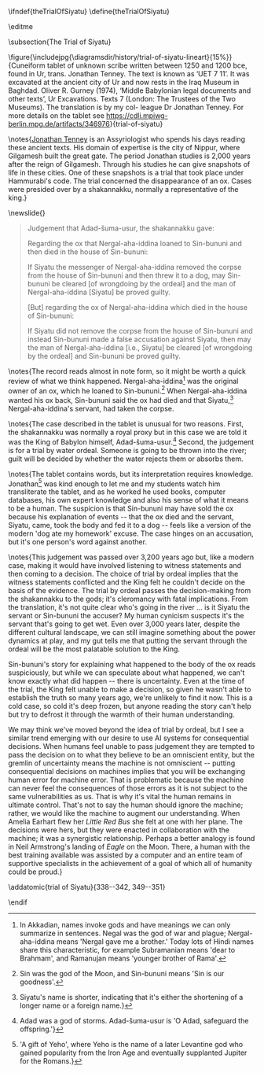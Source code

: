 \ifndef{theTrialOfSiyatu}
\define{theTrialOfSiyatu}

\editme

\subsection{The Trial of Siyatu}


\figure{\includejpg{\diagramsdir/history/trial-of-siyatu-lineart}{15%}}{Cuneiform tablet of unknown scribe written between 1250 and 1200 bce, found in Ur, trans. Jonathan Tenney. The text is known as ‘UET 7 11’. It was excavated at the ancient city of Ur and now rests in the Iraq Museum in Baghdad. Oliver R. Gurney (1974), ‘Middle Babylonian legal documents and other texts’, Ur Excavations. Texts 7 (London: The Trustees of the Two Museums). The translation is by my col- league Dr Jonathan Tenney. For more details on the tablet see <https://cdli.mpiwg-berlin.mpg.de/artifacts/346976>}{trial-of-siyatu}


\notes{[Jonathan Tenney](https://www.arch.cam.ac.uk/staff/dr-jonathan-tenney) is an Assyriologist who spends his days reading these
ancient texts. His domain of expertise is the city of Nippur, where
Gilgamesh built the great gate. The period Jonathan studies is 2,000
years after the reign of Gilgamesh. Through his studies he can give
snapshots of life in these cities. One of these snapshots is a trial
that took place under Hammurabi's code. The trial concerned the
disappearance of an ox. Cases were presided over by a shakannakku,
normally a representative of the king.}

\newslide{}

> Judgement that Adad-šuma-usur, the shakannakku gave:
>
> Regarding the ox that Nergal-aha-iddina loaned to Sin-bununi and then
> died in the house of Sin-bununi:
>
> If Siyatu the messenger of Nergal-aha-iddina removed the corpse from
> the house of Sin-bununi and then threw it to a dog, may Sin-bununi be
> cleared \[of wrongdoing by the ordeal\] and the man of
> Nergal-aha-iddina \[Siyatu\] be proved guilty.
>
> \[But\] regarding the ox of Nergal-aha-iddina which died in the house
> of Sin-bununi:
>
> If Siyatu did not remove the corpse from the house of Sin-bununi and
> instead Sin-bununi made a false accusation against Siyatu, then may
> the man of Nergal-aha-iddina \[i.e., Siyatu\] be cleared \[of
> wrongdoing by the ordeal\] and Sin-bununi be proved guilty.

\notes{The record reads almost in note form, so it might be worth a quick
review of what we think happened. Nergal-aha-iddina[^16] was the
original owner of an ox, which he loaned to Sin-bununi.[^17] When
Nergal-aha-iddina wanted his ox back, Sin-bununi said the ox had died
and that Siyatu,[^18] Nergal-aha-iddina's servant, had taken the corpse.

[^16]: In Akkadian, names invoke gods and have meanings we can only
    summarize in sentences. Negal was the god of war and plague;
    Nergal-aha-iddina means 'Nergal gave me a brother.' Today lots of
    Hindi names share this characteristic, for example Subramanian means
    'dear to Brahmam', and Ramanujan means 'younger brother of Rama'.

[^17]: Sin was the god of the Moon, and Sin-bununi means 'Sin is our
    goodness'.

[^18]: Siyatu's name is shorter, indicating that it's either the
    shortening of a longer name or a foreign name.}

\notes{The case described in the tablet is unusual for two reasons. First, the
shakannakku was normally a royal proxy but in this case we are told it
was the King of Babylon himself, Adad-šuma-usur.[^19] Second, the
judgement is for a trial by water ordeal. Someone is going to be thrown
into the river; guilt will be decided by whether the water rejects them
or absorbs them.

[^19]: Adad was a god of storms. Adad-šuma-usur is 'O Adad, safeguard
    the offspring.'}

\notes{The tablet contains words, but its interpretation requires knowledge.
Jonathan[^20] was kind enough to let me and my students watch him
transliterate the tablet, and as he worked he used books, computer
databases, his own expert knowledge and also his sense of what it means
to be a human. The suspicion is that Sin-bununi may have sold the ox
because his explanation of events -- that the ox died and the servant,
Siyatu, came, took the body and fed it to a dog -- feels like a version
of the modern 'dog ate my homework' excuse. The case hinges on an
accusation, but it's one person's word against another.

[^20]: 'A gift of Yeho', where Yeho is the name of a later Levantine god
    who gained popularity from the Iron Age and eventually supplanted
    Jupiter for the Romans.}

\notes{This judgement was passed over 3,200 years ago but, like a modern case,
making it would have involved listening to witness statements and then
coming to a decision. The choice of trial by ordeal implies that the
witness statements conflicted and the King felt he couldn't decide on
the basis of the evidence. The trial by ordeal passes the
decision-making from the shakannakku to the gods; it's cleromancy with
fatal implications. From the translation, it's not quite clear who's
going in the river ... is it Siyatu the servant or Sin-bununi the
accuser? My human cynicism suspects it's the servant that's going to get
wet. Even over 3,000 years later, despite the different cultural
landscape, we can still imagine something about the power dynamics at
play, and my gut tells me that putting the servant through the ordeal
will be the most palatable solution to the King.

Sin-bununi's story for explaining what happened to the body of the ox
reads suspiciously, but while we can speculate about what happened, we
can't know exactly what did happen -- there is uncertainty. Even at the
time of the trial, the King felt unable to make a decision, so given he
wasn't able to establish the truth so many years ago, we're unlikely to
find it now. This is a cold case, so cold it's deep frozen, but anyone
reading the story can't help but try to defrost it through the warmth of
their human understanding.

We may think we've moved beyond the idea of trial by ordeal, but I see a
similar trend emerging with our desire to use AI systems for
consequential decisions. When humans feel unable to pass judgement they
are tempted to pass the decision on to what they believe to be an
omniscient entity, but the gremlin of uncertainty means the machine is
not omniscient -- putting consequential decisions on machines implies
that you will be exchanging human error for machine error. That is
problematic because the machine can never feel the consequences of those
errors as it is not subject to the same vulnerabilities as us. That is
why it's vital the human remains in ultimate control. That's not to say
the human should ignore the machine; rather, we would like the machine
to augment our understanding. When Amelia Earhart flew her *Little Red
Bus* she felt at one with her plane. The decisions were hers, but they
were enacted in collaboration with the machine; it was a synergistic
relationship. Perhaps a better analogy is found in Neil Armstrong's
landing of *Eagle* on the Moon. There, a human with the best training
available was assisted by a computer and an entire team of supportive
specialists in the achievement of a goal of which all of humanity could
be proud.}



\addatomic{trial of Siyatu}{338--342, 349--351}

\endif
